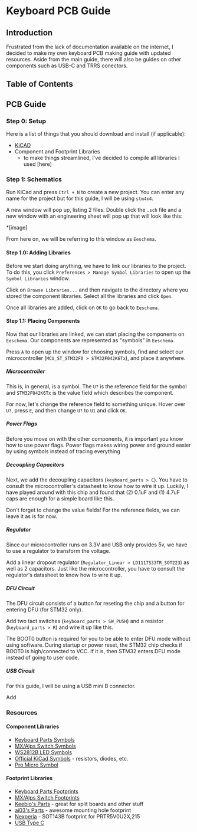 # Keyboard PCB Guide <!-- omit in toc -->

## Introduction <!-- omit in toc -->

Frustrated from the lack of documentation available on the internet, I decided to make my own keyboard PCB making guide with updated resources. Aside from the main guide, there will also be guides on other components such as USB-C and TRRS conectors.

## Table of Contents <!-- omit in toc -->

## PCB Guide

### Step 0: Setup

Here is a list of things that you should download and install (if applicable):

- [KiCAD](http://kicad-pcb.org/)
- Component and Footprint Libraries
    - to make things streamlined, I've decided to compile all libraries I used [here]

### Step 1: Schematics

Run KiCad and press `Ctrl + N` to create a new project. You can enter any name for the project but for this guide, I will be using `stm4x4`.

A new window will pop up, listing 2 files. Double click the `.sch` file and a new window with an engineering sheet will pop up that will look like this:

*[image]

From here on, we will be referring to this window as `Eeschema`.

#### Step 1.0: Adding Libraries

Before we start doing anything, we have to link our libraries to the project. To do this, you click `Preferences > Manage Symbol Libraries` to open up the `Symbol Libraries` window.

Click on `Browse Libraries...` and then navigate to the directory where you stored the component libraries. Select all the libraries and click `Open`.

Once all libraries are added, click on `OK` to go back to `Eeschema`.

#### Step 1.1: Placing Components

Now that our libraries are linked, we can start placing the components on `Eeschema`. Our components are represented as "symbols" in `Eeschema`.

Press `A` to open up the window for choosing symbols, find and select our microcontroller (`MCU_ST_STM32F0 > STM32F042K6Tx`), and place it anywhere.

##### Microcontroller

This is, in general, is a symbol. The `U?` is the reference field for the symbol and `STM32F042K6Tx` is the value field which describes the component.

For now, let's change the reference field to something unique. Hover over `U?`, press `E`, and then change `U?` to `U1` and click `OK`.

##### Power Flags

Before you move on with the other components, it is important you know how to use power flags. Power flags makes wiring power and ground easier by using symbols instead of tracing everything

##### Decoupling Capacitors

Next, we add the decoupling capacitors (`keyboard_parts > C`). You have to consult the microcontroller's datasheet to know how to wire it up. Luckily, I have played around with this chip and found that (2) 0.1uF and (1) 4.7uF caps are enough for a simple board like this.

Don't forget to change the value fields! For the reference fields, we can leave it as is for now.

##### Regulator

Since our microcontroller runs on 3.3V and USB only provides 5v, we have to use a regulator to transform the voltage.

Add a linear dropout regulator (`Regulator_Linear > LD1117S33TR_SOT223`) as well as 2 capacitors. Just like the microcontroller, you have to consult the regulator's datasheet to know how to wire it up.

##### DFU Circuit

The DFU circuit consists of a button for reseting the chip and a button for entering DFU (for STM32 only).

Add two tact switches (`keyboard_parts > SW_PUSH`) and a resistor (`keyboard_parts > R`) and wire it up like this.

The BOOT0 button is required for you to be able to enter DFU mode without using software. During startup or power reset, the STM32 chip checks if BOOT0 is high/connected to VCC. If it is, then STM32 enters DFU mode instead of going to user code.

##### USB Circuit

For this guide, I will be using a USB mini B connector.

Add

### Resources

#### Component Libraries
  * [Keyboard Parts Symbols](https://github.com/tmk/kicad_lib_tmk/tree/master)
  * [MX/Alps Switch Symbols](https://github.com/ai03-2725/MX_Alps_Hybrid.pretty/tree/master/Schematic%20Library)
  * [WS2812B LED Symbols](https://github.com/madworm/WS2812B.pretty/tree/falkartis-symbol/Schematic-Symbol)
  * [Official KiCad Symbols](https://kicad.github.io/symbols/) - resistors, diodes, etc.
  * [Pro Micro Symbol](https://github.com/keebio/keebio-components/tree/master)

#### Footprint Libraries
  * [Keyboard Parts Footprints](https://github.com/tmk/keyboard_parts.pretty/tree/master)
  * [MX/Alps Switch Footprints](https://github.com/ai03-2725/MX_Alps_Hybrid.pretty/tree/master)
  * [Keebio's Parts](https://github.com/keebio/Keebio-Parts.pretty/tree/master) - great for split boards and other stuff
  * [ai03's Parts](https://github.com/ai03-2725/Voyager65/tree/master/locallib.pretty) - awesome mounting hole footprint
  * [Nexperia](https://github.com/coarse/Nexperia/tree/master/nexperia.pretty) - SOT143B footprint for PRTR5V0U2X,215
  * [USB Type C](https://github.com/ai03-2725/Type-C.pretty/tree/master)